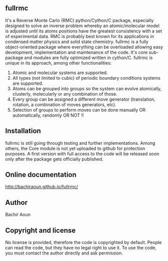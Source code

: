 ## fullrmc
It's a Reverse Monte Carlo (RMC) python/Cython/C package, especially designed to solve an inverse 
problem whereby an atomic/molecular model is adjusted until its atoms positions have the greatest 
consistency with a set of experimental data. RMC is probably best known for its applications in 
condensed matter physics and solid state chemistry. fullrmc is a fully object-oriented package 
where everything can be overloaded allowing easy development, implementation and maintenance of the code. 
It's core sub-package and modules are fully optimized written in cython/C. fullrmc is unique in its approach, 
among other functionalities:

1. Atomic and molecular systems are supported.
2. All types (not limited to cubic) of periodic boundary conditions systems are supported.
3. Atoms can be grouped into groups so the system can evolve atomically, clusterly, molecularly or any combination of those.
4. Every group can be assigned a different move generator (translation, rotation, a combination of moves generators, etc).
5. Selection of groups to perform moves can be done manually OR automatically, randomly OR NOT !!

## Installation
fullrmc is still going through testing and further implementations. 
Among others, the Core module is not yet uploaded to github for protection purposes. 
A first version with full access to the code will be released soon only after the package gets officially published.

## Online documentation
http://bachiraoun.github.io/fullrmc/

## Author
Bachir Aoun

## Copyright and license
No license is provided, therefore the code is copyrighted by default. 
People can read the code, but they have no legal right to use it. To use the code, 
you must contact the author directly and ask permission.
